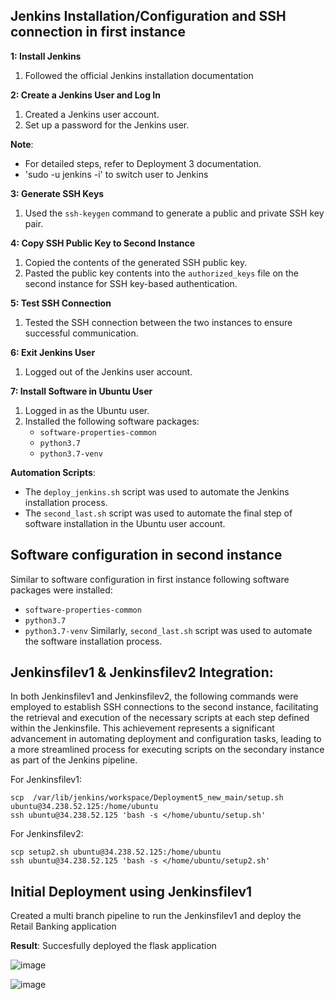 ## Jenkins Installation/Configuration and SSH connection in first instance

**1: Install Jenkins**
1. Followed the official Jenkins installation documentation 

**2: Create a Jenkins User and Log In**
1. Created a Jenkins user account.
2. Set up a password for the Jenkins user.

**Note**: 
- For detailed steps, refer to Deployment 3 documentation.
- 'sudo -u jenkins -i' to switch user to Jenkins

**3: Generate SSH Keys**
1. Used the `ssh-keygen` command to generate a public and private SSH key pair.

**4: Copy SSH Public Key to Second Instance**
1. Copied the contents of the generated SSH public key.
2. Pasted the public key contents into the `authorized_keys` file on the second instance for SSH key-based authentication.
   
**5: Test SSH Connection**
1. Tested the SSH connection between the two instances to ensure successful communication.

**6: Exit Jenkins User**
1. Logged out of the Jenkins user account.

**7: Install Software in Ubuntu User**
1. Logged in as the Ubuntu user.
2. Installed the following software packages:
   - `software-properties-common`
   - `python3.7`
   - `python3.7-venv`

**Automation Scripts**:

- The `deploy_jenkins.sh` script was used to automate the Jenkins installation process.
- The `second_last.sh` script was used to automate the final step of software installation in the Ubuntu user account.

## Software configuration in second instance
Similar to software configuration in first instance following software packages were installed:
   - `software-properties-common`
   - `python3.7`
   - `python3.7-venv`
Similarly, `second_last.sh` script was used to automate the software installation process.

## Jenkinsfilev1 & Jenkinsfilev2 Integration:

In both Jenkinsfilev1 and Jenkinsfilev2, the following commands were employed to establish SSH connections to the second instance, facilitating the retrieval and execution of the necessary scripts at each step defined within the Jenkinsfile. This achievement represents a significant advancement in automating deployment and configuration tasks, leading to a more streamlined process for executing scripts on the secondary instance as part of the Jenkins pipeline.

For Jenkinsfilev1:

```shell
scp  /var/lib/jenkins/workspace/Deployment5_new_main/setup.sh ubuntu@34.238.52.125:/home/ubuntu
ssh ubuntu@34.238.52.125 'bash -s </home/ubuntu/setup.sh'
```

For Jenkinsfilev2:

```shell
scp setup2.sh ubuntu@34.238.52.125:/home/ubuntu
ssh ubuntu@34.238.52.125 'bash -s </home/ubuntu/setup2.sh'
```

## Initial Deployment using Jenkinsfilev1

Created a multi branch pipeline to run the Jenkinsfilev1 and deploy the Retail Banking application

**Result**: Succesfully deployed the flask application

![image](https://github.com/SaraGurungLABS01/Deployment_5/assets/140760966/7b3b287c-ebd2-4db7-8c29-dfac7c312226)

![image](https://github.com/SaraGurungLABS01/Deployment_5/assets/140760966/6be17070-4747-415d-b301-6b4dcde8a904)















